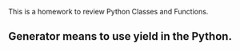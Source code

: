 This is a homework to review Python Classes and Functions.
## Generator means to use yield in the Python. ##
